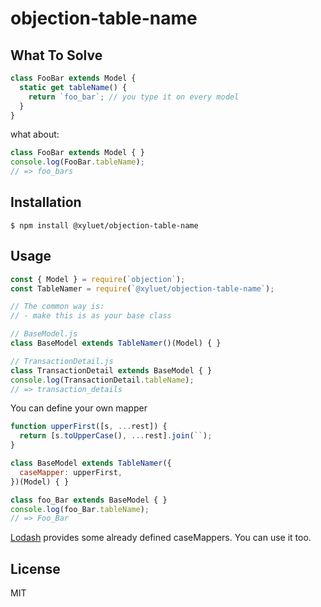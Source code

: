 # objection-table-name

## What To Solve

```js
class FooBar extends Model {
  static get tableName() {
    return `foo_bar`; // you type it on every model
  }
}
```

what about:

```js
class FooBar extends Model { }
console.log(FooBar.tableName);
// => foo_bars
```

## Installation

`$ npm install @xyluet/objection-table-name`

## Usage

```js
const { Model } = require(`objection`);
const TableNamer = require(`@xyluet/objection-table-name`);

// The common way is:
// - make this is as your base class

// BaseModel.js
class BaseModel extends TableNamer()(Model) { }

// TransactionDetail.js
class TransactionDetail extends BaseModel { }
console.log(TransactionDetail.tableName);
// => transaction_details
```

You can define your own mapper

```js
function upperFirst([s, ...rest]) {
  return [s.toUpperCase(), ...rest].join(``);
}

class BaseModel extends TableNamer({
  caseMapper: upperFirst,
})(Model) { }

class foo_Bar extends BaseModel { }
console.log(foo_Bar.tableName);
// => Foo_Bar
```

[Lodash](https://lodash.com/docs/) provides some already defined caseMappers. You can use it too.

## License
MIT
